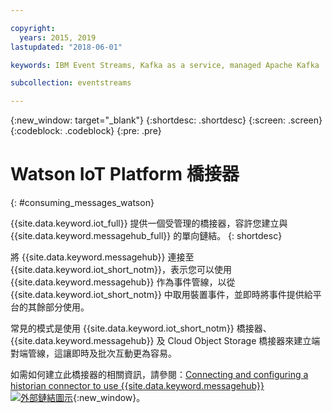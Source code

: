 ```yaml
---

copyright:
  years: 2015, 2019
lastupdated: "2018-06-01"

keywords: IBM Event Streams, Kafka as a service, managed Apache Kafka

subcollection: eventstreams

---
```


{:new_window: target="_blank"}
{:shortdesc: .shortdesc}
{:screen: .screen}
{:codeblock: .codeblock}
{:pre: .pre}


# Watson IoT Platform 橋接器
{: #consuming_messages_watson}


{{site.data.keyword.iot_full}} 提供一個受管理的橋接器，容許您建立與 {{site.data.keyword.messagehub_full}} 的單向鏈結。
{: shortdesc}

將 {{site.data.keyword.messagehub}} 連接至 {{site.data.keyword.iot_short_notm}}，表示您可以使用 {{site.data.keyword.messagehub}} 作為事件管線，以從 {{site.data.keyword.iot_short_notm}} 中取用裝置事件，並即時將事件提供給平台的其餘部分使用。 

常見的模式是使用 {{site.data.keyword.iot_short_notm}} 橋接器、{{site.data.keyword.messagehub}} 及 Cloud Object Storage 橋接器來建立端對端管線，這讓即時及批次互動更為容易。

如需如何建立此橋接器的相關資訊，請參閱：[Connecting and configuring a historian connector to use {{site.data.keyword.messagehub}}  ![外部鏈結圖示](../../icons/launch-glyph.svg "外部鏈結圖示")](https://www.ibm.com/support/knowledgecenter/SSQP8H/iot/platform/message_hub.html){:new_window}。






